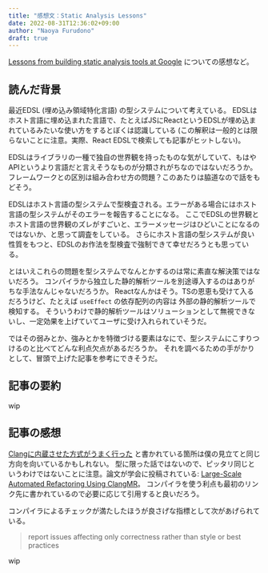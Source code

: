 ```yaml
---
title: "感想文：Static Analysis Lessons"
date: 2022-08-31T12:36:02+09:00
author: "Naoya Furudono"
draft: true
---
```


[Lessons from building static analysis tools at Google](https://dl.acm.org/doi/fullHtml/10.1145/3188720)
についての感想など。

## 読んだ背景

最近EDSL (埋め込み領域特化言語) の型システムについて考えている。
EDSLはホスト言語に埋め込まれた言語で、たとえばJSにReactというEDSLが埋め込まれているみたいな使い方をするとぼくは認識している
(この解釈は一般的とは限らないことに注意。実際、React EDSLで検索しても記事がヒットしない)。

EDSLはライブラリの一種で独自の世界観を持ったものな気がしていて、もはやAPIというより言語だと言えそうなものが分類されがちなのではないだろうか。
フレームワークとの区別は組み合わせ方の問題？このあたりは脇道なので話をもどそう。

EDSLはホスト言語の型システムで型検査される。エラーがある場合にはホスト言語の型システムがそのエラーを報告することになる。
ここでEDSLの世界観とホスト言語の世界観のズレがすごいと、エラーメッセージはひどいことになるのではないか、と思って調査をしている。
さらにホスト言語の型システムが良い性質をもつと、EDSLのお作法を型検査で強制できて幸せだろうとも思っている。

とはいえこれらの問題を型システムでなんとかするのは常に素直な解決策ではないだろう。
コンパイラから独立した静的解析ツールを別途導入するのはありがちな手法なんじゃないだろうか。
Reactなんかはそう。TSの恩恵も受けて入るだろうけど、たとえば `useEffect` の依存配列の内容は
外部の静的解析ツールで検知する。
そういうわけで静的解析ツールはソリューションとして無視できないし、一定効果を上げていてユーザに受け入れられていそうだ。

ではその弱みとか、強みとかを特徴づける要素はなにで、型システムにこすりつけるのと比べてどんな利点欠点があるだろうか。
それを調べるための手がかりとして、冒頭で上げた記事を参考にできそうだ。

## 記事の要約

wip

## 記事の感想

[Clangに内蔵させた方式がうまく行った](https://dl.acm.org/doi/fullHtml/10.1145/3188720#:~:text=%C2%A0%20Make%20It%20a%20Compiler%20Workflow)
と書かれている箇所は僕の見立てと同じ方向を向いているかもしれない。
型に限った話ではないので、ピッタリ同じというわけではないことに注意。論文が学会に投稿されている:
[Large-Scale Automated Refactoring Using ClangMR](https://research.google/pubs/pub41342/)。
コンパイラを使う利点も最初のリンク先に書かれているので必要に応じて引用すると良いだろう。

コンパイラによるチェックが満たしたほうが良さげな指標として次があげられている。

> report issues affecting only correctness rather than style or best practices

wip
